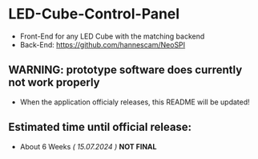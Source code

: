 # LED-Cube-Control-Panel
 - Front-End for any LED Cube with the matching backend
 - Back-End: https://github.com/hannescam/NeoSPI  
## WARNING: prototype software does currently not work properly
 - When the application officialy releases, this README will be updated!
## Estimated time until official release:
 - About 6 Weeks *( 15.07.2024 )* **NOT FINAL**
